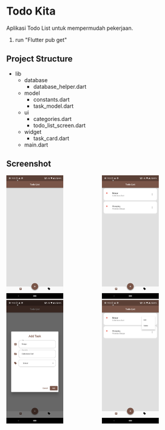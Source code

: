 # Todo Kita

Aplikasi Todo List untuk mempermudah pekerjaan.

1. run "Flutter pub get"

## Project Structure

- lib
  - database
    - database_helper.dart
  - model
    - constants.dart
    - task_model.dart
  - ui
    - categories.dart
    - todo_list_screen.dart
  - widget
    - task_card.dart
  - main.dart

## Screenshot
<div style="display: flex;">
  <div style="flex: 1;">
    <img src="flutter_01.png" alt="Alt Text 1" width="150"><br>
    <img src="flutter_02.png" alt="Alt Text 2" width="150">
  </div>
  <div style="flex: 1;">
    <img src="flutter_03.png" alt="Alt Text 3" width="150"><br>
    <img src="flutter_04.png" alt="Alt Text 4" width="150">
  </div>
</div>


